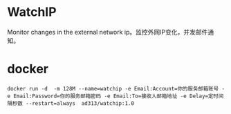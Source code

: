 # WatchIP
Monitor changes in the external network ip。监控外网IP变化，并发邮件通知。

# docker
```
docker run -d  -m 128M --name=watchip -e Email:Account=你的服务邮箱账号 -e Email:Password=你的服务邮箱密码 -e Email:To=接收人邮箱地址 -e Delay=定时间隔秒数 --restart=always  ad313/watchip:1.0
```
